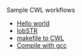 Sample CWL workflows

* [Hello world](hello/README.md)
* [lobSTR](lobSTR/README)
* [makefile to CWL](make-to-cwl/README.md)
* [Compile with gcc](compile/README.md)

